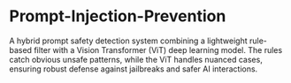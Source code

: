 # Prompt-Injection-Prevention
A hybrid prompt safety detection system combining a lightweight rule-based filter with a Vision Transformer (ViT) deep learning model. The rules catch obvious unsafe patterns, while the ViT handles nuanced cases, ensuring robust defense against jailbreaks and safer AI interactions.
